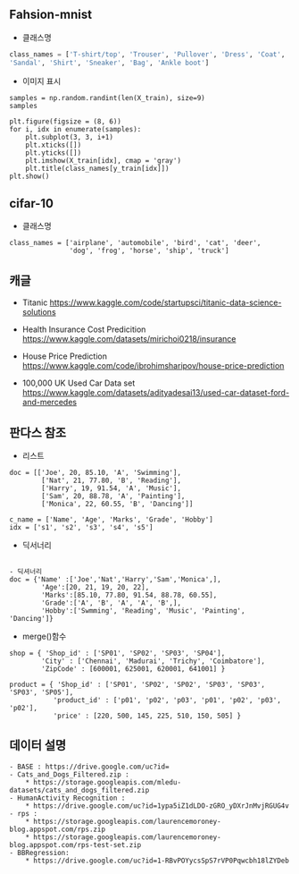 ## Fahsion-mnist
- 클래스명
```python
class_names = ['T-shirt/top', 'Trouser', 'Pullover', 'Dress', 'Coat', 
'Sandal', 'Shirt', 'Sneaker', 'Bag', 'Ankle boot']
```
- 이미지 표시 
```
samples = np.random.randint(len(X_train), size=9) 
samples

plt.figure(figsize = (8, 6))
for i, idx in enumerate(samples):
    plt.subplot(3, 3, i+1)
    plt.xticks([])
    plt.yticks([])
    plt.imshow(X_train[idx], cmap = 'gray')
    plt.title(class_names[y_train[idx]])
plt.show()
```
## cifar-10
- 클래스명
```
class_names = ['airplane', 'automobile', 'bird', 'cat', 'deer', 
               'dog', 'frog', 'horse', 'ship', 'truck']
```


## 캐글

- Titanic
https://www.kaggle.com/code/startupsci/titanic-data-science-solutions

- Health Insurance Cost Predicition
https://www.kaggle.com/datasets/mirichoi0218/insurance

- House Price Prediction
https://www.kaggle.com/code/ibrohimsharipov/house-price-prediction

- 100,000 UK Used Car Data set
https://www.kaggle.com/datasets/adityadesai13/used-car-dataset-ford-and-mercedes


## 판다스 참조
- 리스트 
```
doc = [['Joe', 20, 85.10, 'A', 'Swimming'],
        ['Nat', 21, 77.80, 'B', 'Reading'],
        ['Harry', 19, 91.54, 'A', 'Music'],
        ['Sam', 20, 88.78, 'A', 'Painting'],
        ['Monica', 22, 60.55, 'B', 'Dancing']]

c_name = ['Name', 'Age', 'Marks', 'Grade', 'Hobby']
idx = ['s1', 's2', 's3', 's4', 's5']

```
- 딕서너리
```

- 딕셔너리
doc = {'Name' :['Joe','Nat','Harry','Sam','Monica',],
        'Age':[20, 21, 19, 20, 22],
        'Marks':[85.10, 77.80, 91.54, 88.78, 60.55],
        'Grade':['A', 'B', 'A', 'A', 'B',],
        'Hobby':['Swmming', 'Reading', 'Music', 'Painting', 'Dancing']}
```
- merge()함수
```
shop = { 'Shop_id' : ['SP01', 'SP02', 'SP03', 'SP04'],
        'City' : ['Chennai', 'Madurai', 'Trichy', 'Coimbatore'],
        'ZipCode' : [600001, 625001, 620001, 641001] }

product = { 'Shop_id' : ['SP01', 'SP02', 'SP02', 'SP03', 'SP03', 'SP03', 'SP05'],
           'product_id' : ['p01', 'p02', 'p03', 'p01', 'p02', 'p03', 'p02'],
           'price' : [220, 500, 145, 225, 510, 150, 505] }
```

## 데이터 설명
```
- BASE : https://drive.google.com/uc?id=
- Cats_and_Dogs_Filtered.zip : 
    * https://storage.googleapis.com/mledu-datasets/cats_and_dogs_filtered.zip
- HumanActivity Recognition : 
    * https://drive.google.com/uc?id=1ypa5iZ1dLDO-zGRO_yDXrJnMvjRGUG4v
- rps : 
    * https://storage.googleapis.com/laurencemoroney-blog.appspot.com/rps.zip
    * https://storage.googleapis.com/laurencemoroney-blog.appspot.com/rps-test-set.zip
- BBRegression:
    * https://drive.google.com/uc?id=1-RBvPOYycsSpS7rVP0Pqwcbh18lZYDeb
```
